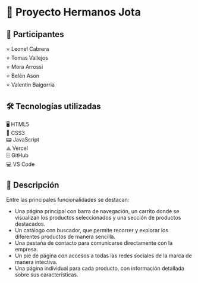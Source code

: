 # 🚀 Proyecto Hermanos Jota
## 👥 Participantes

⭐ Leonel Cabrera  
⭐ Tomas Vallejos  
⭐ Mora Arrossi  
⭐ Belén Ason  
⭐ Valentin Baigorria  

## 🛠️ Tecnologías utilizadas

🖥️ HTML5  
🎨 CSS3  
📟 JavaScript  
⟁ Vercel  
🗄️ GitHub  
💻 VS Code  

## 📝 Descripción
Entre las principales funcionalidades se destacan:
- Una página principal con barra de navegación, un carrito donde se visualizan los productos seleccionados y una sección de productos destacados.
- Un catálogo con buscador, que permite recorrer y explorar los diferentes productos de manera sencilla.
- Una pestaña de contacto para comunicarse directamente con la empresa.
- Un pie de página con accesos a todas las redes sociales de la marca de manera intectiva.
- Una página individual para cada producto, con información detallada sobre sus características.

